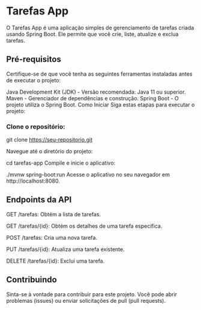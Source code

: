 # Tarefas App
O Tarefas App é uma aplicação simples de gerenciamento de tarefas criada usando Spring Boot. Ele permite que você crie, liste, atualize e exclua tarefas.

## Pré-requisitos
Certifique-se de que você tenha as seguintes ferramentas instaladas antes de executar o projeto:

Java Development Kit (JDK) - Versão recomendada: Java 11 ou superior.
Maven - Gerenciador de dependências e construção.
Spring Boot - O projeto utiliza o Spring Boot.
Como Iniciar
Siga estas etapas para executar o projeto:

### Clone o repositório:


git clone https://seu-repositorio.git


Navegue até o diretório do projeto:


cd tarefas-app
Compile e inicie o aplicativo:


./mvnw spring-boot:run
Acesse o aplicativo no seu navegador em http://localhost:8080.

## Endpoints da API
GET /tarefas: Obtém a lista de tarefas.


GET /tarefas/{id}: Obtém os detalhes de uma tarefa específica.


POST /tarefas: Cria uma nova tarefa.


PUT /tarefas/{id}: Atualiza uma tarefa existente.


DELETE /tarefas/{id}: Exclui uma tarefa.


## Contribuindo
Sinta-se à vontade para contribuir para este projeto. Você pode abrir problemas (issues) ou enviar solicitações de pull (pull requests).